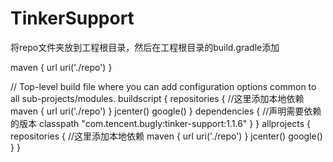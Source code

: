 # TinkerSupport


将repo文件夹放到工程根目录，然后在工程根目录的build.gradle添加

 maven { url uri('./repo') }

// Top-level build file where you can add configuration options common to all sub-projects/modules.
buildscript {
    repositories {
        //这里添加本地依赖
        maven { url uri('./repo') }
        jcenter()
        google()
    }
    dependencies {
        //声明需要依赖的版本
        classpath "com.tencent.bugly:tinker-support:1.1.6"
    }
}
allprojects {
    repositories {
        //这里添加本地依赖
        maven { url uri('./repo') }
        jcenter()
        google()
    }
}


